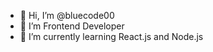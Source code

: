 - 👋 Hi, I’m @bluecode00
- 👀 I’m Frontend Developer
- 🌱 I’m currently learning React.js and Node.js

